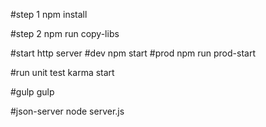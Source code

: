 

#step 1
npm install

#step 2
npm run copy-libs

#start http server
#dev
npm start
#prod
npm run prod-start

#run unit test
karma start

#gulp
gulp

#json-server
node server.js



